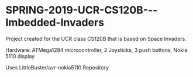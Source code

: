 # SPRING-2019-UCR-CS120B---Imbedded-Invaders

Project created for the UCR class CS120B that is based on Space Invaders. 

Hardware: ATMega1284 microcontroller, 2 Joysticks, 3 push buttons, Nokia 5110 display

Uses LittleBuster/avr-nokia5110 Repository
